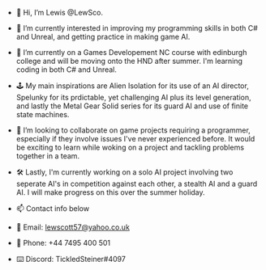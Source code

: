 - 👋 Hi, I’m Lewis @LewSco.
- 👀 I’m currently interested in improving my programming skills in both C# and Unreal, and getting practice in making game AI.
- 🌱 I’m currently on a Games Developement NC course with edinburgh college and will be moving onto the HND after summer. I'm learning coding in both C# and Unreal. 
- 🕹️ My main inspirations are Alien Isolation for its use of an AI director, Spelunky for its prdictable, yet challenging AI plus its level generation, and lastly the Metal Gear Solid series for its guard AI and use of finite state machines.  
- 💞️ I’m looking to collaborate on game projects requiring a programmer, especially if they involve issues I've never experienced before. It would be exciting to learn while woking on a project and tackling problems together in a team. 

 - 🛠️ Lastly, I'm currently working on a solo AI project involving two seperate AI's in competition against each other, a stealth AI and a guard AI. I will make progress on this over the summer holiday. 

- 📫 Contact info below 
- 📧 Email: lewscott57@yahoo.co.uk
- 📱 Phone: +44 7495 400 501
- ⌨️ Discord: TickledSteiner#4097

<!---
LewSco/LewSco is a ✨ special ✨ repository because its `README.md` (this file) appears on your GitHub profile.
You can click the Preview link to take a look at your changes.
--->
